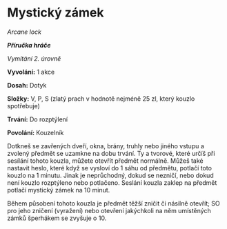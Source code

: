 # Mystický zámek

*Arcane lock*

***Příručka hráče***

*Vymítání 2. úrovně*

**Vyvolání:** 1 akce

**Dosah:** Dotyk

**Složky:** V, P, S (zlatý prach v hodnotě nejméně 25 zl, který kouzlo spotřebuje)

**Trvání:** Do rozptýlení

**Povolání:** Kouzelník

Dotkneš se zavřených dveří, okna, brány, truhly nebo jiného vstupu a zvolený předmět se uzamkne na dobu trvání. Ty a tvorové, které určíš při sesílání tohoto kouzla, můžete otevřít předmět normálně. Můžeš také nastavit heslo, které když se vysloví do 1 sáhu od předmětu, potlačí toto kouzlo na 1 minutu. Jinak je neprůchodný, dokud se nezničí, nebo dokud není kouzlo rozptýleno nebo potlačeno. Seslání kouzla zaklep na předmět potlačí mystický zámek na 10 minut.

Během působení tohoto kouzla je předmět těžší zničit či násilně otevřít; SO pro jeho zničení (vyražení) nebo otevření jakýchkoli na něm umístěných zámků šperhákem se zvyšuje o 10.